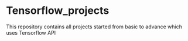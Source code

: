 # Tensorflow_projects
 This repository contains all projects started from basic to advance which uses Tensorflow API
